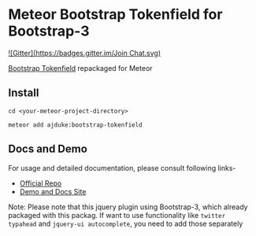 
# Meteor Bootstrap Tokenfield for Bootstrap-3
[![Gitter](https://badges.gitter.im/Join Chat.svg)](https://gitter.im/ajduke/meteor-boostrap-tokenfield?utm_source=badge&utm_medium=badge&utm_campaign=pr-badge&utm_content=badge)


[Bootstrap Tokenfield](https://github.com/sliptree/bootstrap-tokenfield) repackaged for Meteor

## Install 
`cd <your-meteor-project-directory>`

`meteor add ajduke:bootstrap-tokenfield`


## Docs and Demo

For usage and detailed documentation, please consult following links-


- [Official Repo](https://github.com/sliptree/bootstrap-tokenfield)
- [Demo and Docs Site](http://sliptree.github.io/bootstrap-tokenfield)


Note: Please note that this jquery plugin using Bootstrap-3, which already packaged with this packag.
If want to use functionality like `twitter typahead` and `jquery-ui autocomplete`, you need to add those separately  
